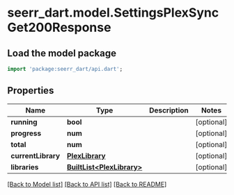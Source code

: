 # seerr_dart.model.SettingsPlexSyncGet200Response

## Load the model package
```dart
import 'package:seerr_dart/api.dart';
```

## Properties
Name | Type | Description | Notes
------------ | ------------- | ------------- | -------------
**running** | **bool** |  | [optional] 
**progress** | **num** |  | [optional] 
**total** | **num** |  | [optional] 
**currentLibrary** | [**PlexLibrary**](PlexLibrary.md) |  | [optional] 
**libraries** | [**BuiltList&lt;PlexLibrary&gt;**](PlexLibrary.md) |  | [optional] 

[[Back to Model list]](../README.md#documentation-for-models) [[Back to API list]](../README.md#documentation-for-api-endpoints) [[Back to README]](../README.md)


